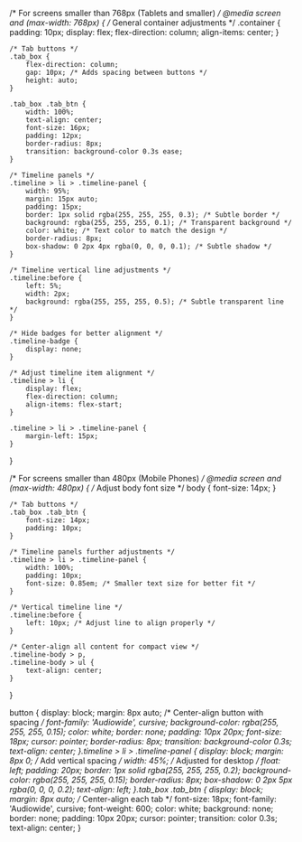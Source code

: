 

/* For screens smaller than 768px (Tablets and smaller) */
@media screen and (max-width: 768px) {
    /* General container adjustments */
    .container {
        padding: 10px;
        display: flex;
        flex-direction: column;
        align-items: center;
    }

    /* Tab buttons */
    .tab_box {
        flex-direction: column;
        gap: 10px; /* Adds spacing between buttons */
        height: auto;
    }

    .tab_box .tab_btn {
        width: 100%;
        text-align: center;
        font-size: 16px;
        padding: 12px;
        border-radius: 8px;
        transition: background-color 0.3s ease;
    }

    /* Timeline panels */
    .timeline > li > .timeline-panel {
        width: 95%;
        margin: 15px auto;
        padding: 15px;
        border: 1px solid rgba(255, 255, 255, 0.3); /* Subtle border */
        background: rgba(255, 255, 255, 0.1); /* Transparent background */
        color: white; /* Text color to match the design */
        border-radius: 8px;
        box-shadow: 0 2px 4px rgba(0, 0, 0, 0.1); /* Subtle shadow */
    }

    /* Timeline vertical line adjustments */
    .timeline:before {
        left: 5%;
        width: 2px;
        background: rgba(255, 255, 255, 0.5); /* Subtle transparent line */
    }

    /* Hide badges for better alignment */
    .timeline-badge {
        display: none;
    }

    /* Adjust timeline item alignment */
    .timeline > li {
        display: flex;
        flex-direction: column;
        align-items: flex-start;
    }

    .timeline > li > .timeline-panel {
        margin-left: 15px;
    }
}

/* For screens smaller than 480px (Mobile Phones) */
@media screen and (max-width: 480px) {
    /* Adjust body font size */
    body {
        font-size: 14px;
    }

    /* Tab buttons */
    .tab_box .tab_btn {
        font-size: 14px;
        padding: 10px;
    }

    /* Timeline panels further adjustments */
    .timeline > li > .timeline-panel {
        width: 100%;
        padding: 10px;
        font-size: 0.85em; /* Smaller text size for better fit */
    }

    /* Vertical timeline line */
    .timeline:before {
        left: 10px; /* Adjust line to align properly */
    }

    /* Center-align all content for compact view */
    .timeline-body > p,
    .timeline-body > ul {
        text-align: center;
    }
}

button {
    display: block;
    margin: 8px auto; /* Center-align button with spacing */
    font-family: 'Audiowide', cursive;
    background-color: rgba(255, 255, 255, 0.15);
    color: white;
    border: none;
    padding: 10px 20px;
    font-size: 18px;
    cursor: pointer;
    border-radius: 8px;
    transition: background-color 0.3s;
    text-align: center;
}.timeline > li > .timeline-panel {
    display: block;
    margin: 8px 0; /* Add vertical spacing */
    width: 45%; /* Adjusted for desktop */
    float: left;
    padding: 20px;
    border: 1px solid rgba(255, 255, 255, 0.2);
    background-color: rgba(255, 255, 255, 0.15);
    border-radius: 8px;
    box-shadow: 0 2px 5px rgba(0, 0, 0, 0.2);
    text-align: left;
}.tab_box .tab_btn {
    display: block;
    margin: 8px auto; /* Center-align each tab */
    font-size: 18px;
    font-family: 'Audiowide', cursive;
    font-weight: 600;
    color: white;
    background: none;
    border: none;
    padding: 10px 20px;
    cursor: pointer;
    transition: color 0.3s;
    text-align: center;
}

